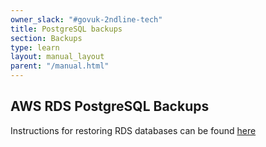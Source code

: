 ```yaml
---
owner_slack: "#govuk-2ndline-tech"
title: PostgreSQL backups
section: Backups
type: learn
layout: manual_layout
parent: "/manual.html"
---
```


## AWS RDS PostgreSQL Backups

Instructions for restoring RDS databases can be found [here](https://docs.publishing.service.gov.uk/manual/howto-backup-and-restore-in-aws-rds.html)
